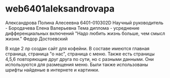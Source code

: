# web6401aleksandrovapa
Александрова Полина Алесеевна 6401-010302D
Научный руководитель - Бородачева Елена Валерьевна
Тема диплома - усреднение дифференциальных включений
"Надо любить жизнь больше, чем смысл жизни." Федор Достоевский

В ходе 2 лр создан сайт для кофейни. В составе имеются главная страница, страница "о нас", страница с меню. Также есть страницы 4,5,6 повторяющие друг друга по сути, но с разными данными. Они используются для размещения меню. Были также использованы шрифты найденые в интернете и картинки.
